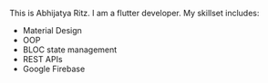 This is Abhijatya Ritz.
I am a flutter developer.
My skillset includes:
- Material Design
- OOP
- BLOC state management
- REST APIs
- Google Firebase
